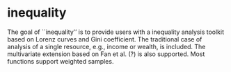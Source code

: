 
<!-- README.md is generated from README.Rmd. Please edit that file -->

# inequality

<!-- badges: start -->
<!-- badges: end -->

The goal of \`\`inequality’’ is to provide users with a inequality
analysis toolkit based on Lorenz curves and Gini coefficient. The
traditional case of analysis of a single resource, e.g., income or
wealth, is included. The multivariate extension based on Fan et al. (?)
is also supported. Most functions support weighted samples.
